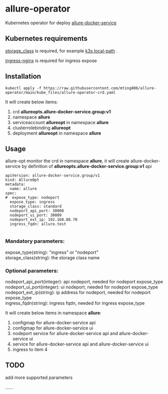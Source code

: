 # allure-operator

Kubernetes operator for deploy [allure-docker-service](https://github.com/fescobar/allure-docker-service)  

## Kubernetes requirements

[storage_class](https://kubernetes.io/docs/concepts/storage/storage-classes/) is required, for example [k3s local-path](https://github.com/k3s-io/k3s/blob/master/manifests/local-storage.yaml) . 

[ingress-nginx](https://github.com/kubernetes/ingress-nginx) is required for ingress expose

## Installation

```
kubectl apply -f https://raw.githubusercontent.com/mting806/allure-operator/main/kube_files/allure-operator-crd.yaml
```

It will create below items:
<ol>
  <li>crd <strong>allureopts.allure-docker-service.group:v1</strong></li>
  <li>namespace <strong>allure</strong></li>
  <li>serviceaccount <strong>allureopt</strong> in namespace <strong>allure</strong></li>
  <li>clusterrolebinding <strong>allureopt</strong></li>
  <li>deployment <strong>allureopt</strong> in namespace <strong>allure</strong></li>
</ol>

## Usage

allure-opt monitor the crd in namespace <strong>allure</strong>, it will create allure-docker-service by definition of <strong>allureopts.allure-docker-service.group:v1</strong> api 

```
apiVersion: allure-docker-service.group/v1
kind: AllureOpt
metadata:
  name: allure
spec:
#  expose_type: nodeport
  expose_type: ingress
  storage_class: standard
  nodeport_api_port: 30008
  nodeport_ui_port: 30009
  nodeport_ext_ip: 192.168.88.70
  ingress_fqdn: allure.test
  
```

### Mandatory parameters:    

expose_type(string): "ingress" or "nodeport"  
storage_class(string): the storage class name  

### Optional parameters:  

nodeport_api_port(integer): api nodeport, needed for nodeport expose_type  
nodeport_ui_port(integer): ui nodeport, needed for nodeport expose_type  
nodeport_ext_ip(string): ip address for nodeport, needed for nodeport expose_type   
ingress_fqdn(string): ingress fqdn, needed for ingress expose_type  

It will create below items in namespace <strong>allure</strong>:  

<ol>
  <li>configmap for allure-docker-service api</li>
  <li>configmap for allure-docker-service ui</li>
  <li>nodeport service for allure-docker-service api and allure-docker-service ui</li>
  <li>service for allure-docker-service api and allure-docker-service ui</li>
  <li>ingress to item 4</li>
</ol>

## TODO

add more supported parameters  

......

